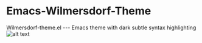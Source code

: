 # Emacs-Wilmersdorf-Theme
Wilmersdorf-theme.el --- Emacs theme with dark subtle syntax highlighting
![alt text]("./screenshot.png")
